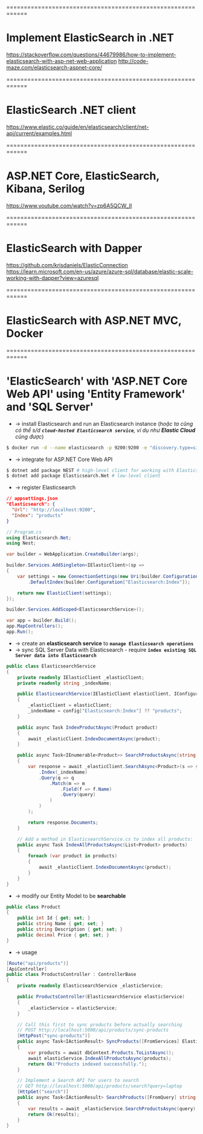 ============================================================
# Implement ElasticSearch in .NET
https://stackoverflow.com/questions/44679986/how-to-implement-elasticsearch-with-asp-net-web-application
http://code-maze.com/elasticsearch-aspnet-core/

============================================================
# ElasticSearch .NET client
https://www.elastic.co/guide/en/elasticsearch/client/net-api/current/examples.html

============================================================
# ASP.NET Core, ElasticSearch, Kibana, Serilog 
https://www.youtube.com/watch?v=zp6A5QCW_II

============================================================
# ElasticSearch with Dapper
https://github.com/krisdaniels/ElasticConnection
https://learn.microsoft.com/en-us/azure/azure-sql/database/elastic-scale-working-with-dapper?view=azuresql

============================================================
# ElasticSearch with ASP.NET MVC, Docker

============================================================
# 'ElasticSearch' with 'ASP.NET Core Web API' using 'Entity Framework' and 'SQL Server'

* -> install Elasticsearch and run an Elasticsearch instance (_hoặc ta cũng có thể s/d **`cloud-hosted Elasticsearch service`**, ví dụ như **Elastic Cloud** cũng được_)
```bash
$ docker run -d --name elasticsearch -p 9200:9200 -e "discovery.type=single-node" -e "xpack.security.enabled=false" elasticsearch:8.5.0
```

* -> integrate for ASP.NET Core Web API
```bash
$ dotnet add package NEST # high-level client for working with Elasticsearch in .NET
$ dotnet add package Elasticsearch.Net # low-level client
```

* -> register Elasticsearch
```json
// appsettings.json
"Elasticsearch": {
  "Url": "http://localhost:9200",
  "Index": "products"
}
```
```cs
// Program.cs
using Elasticsearch.Net;
using Nest;

var builder = WebApplication.CreateBuilder(args);

builder.Services.AddSingleton<IElasticClient>(sp =>
{
    var settings = new ConnectionSettings(new Uri(builder.Configuration["Elasticsearch:Url"]))
        .DefaultIndex(builder.Configuration["Elasticsearch:Index"]);

    return new ElasticClient(settings);
});

builder.Services.AddScoped<ElasticsearchService>();

var app = builder.Build();
app.MapControllers();
app.Run();
```

* -> create an **elasticsearch service** to **`manage Elasticsearch operations`**
* -> sync SQL Server Data with Elasticsearch - require **`index existing SQL Server data into Elasticsearch`**
```cs
public class ElasticsearchService
{
    private readonly IElasticClient _elasticClient;
    private readonly string _indexName;

    public ElasticsearchService(IElasticClient elasticClient, IConfiguration config)
    {
        _elasticClient = elasticClient;
        _indexName = config["Elasticsearch:Index"] ?? "products";
    }

    public async Task IndexProductAsync(Product product)
    {
        await _elasticClient.IndexDocumentAsync(product);
    }

    public async Task<IEnumerable<Product>> SearchProductsAsync(string query)
    {
        var response = await _elasticClient.SearchAsync<Product>(s => s
            .Index(_indexName)
            .Query(q => q
                .Match(m => m
                    .Field(f => f.Name)
                    .Query(query)
                )
            )
        );

        return response.Documents;
    }

    // Add a method in ElasticsearchService.cs to index all products:
    public async Task IndexAllProductsAsync(List<Product> products)
    {
        foreach (var product in products)
        {
            await _elasticClient.IndexDocumentAsync(product);
        }
    }
}
```

* -> modify our Entity Model to be **searchable**
```cs
public class Product
{
    public int Id { get; set; }
    public string Name { get; set; }  
    public string Description { get; set; }
    public decimal Price { get; set; }
}
```

* -> usage
```cs
[Route("api/products")]
[ApiController]
public class ProductsController : ControllerBase
{
    private readonly ElasticsearchService _elasticService;

    public ProductsController(ElasticsearchService elasticService)
    {
        _elasticService = elasticService;
    }

    // Call this first to sync products before actually searching
    // POST http://localhost:5000/api/products/sync-products
    [HttpPost("sync-products")]
    public async Task<IActionResult> SyncProducts([FromServices] ElasticsearchService elasticService, [FromServices] ApplicationDbContext dbContext)
    {
        var products = await dbContext.Products.ToListAsync();
        await elasticService.IndexAllProductsAsync(products);
        return Ok("Products indexed successfully.");
    }

    // Implement a Search API for users to search
    // GET http://localhost:5000/api/products/search?query=laptop
    [HttpGet("search")]
    public async Task<IActionResult> SearchProducts([FromQuery] string query)
    {
        var results = await _elasticService.SearchProductsAsync(query);
        return Ok(results);
    }
}
```